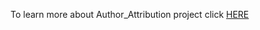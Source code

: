 To learn more about Author_Attribution project click [HERE](/Author_Attribution/Author_Attribution.pdf)
